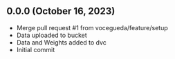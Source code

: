 ## 0.0.0 (October 16, 2023)
  - Merge pull request #1 from vocegueda/feature/setup
  - Data uploaded to bucket
  - Data and Weights added to dvc
  - Initial commit

